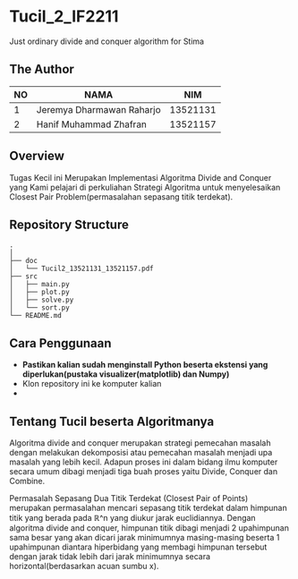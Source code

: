 # Tucil_2_IF2211
Just ordinary divide and conquer algorithm for Stima

## The Author
| NO | NAMA | NIM |
--- | --- | --- |
| 1 | Jeremya Dharmawan Raharjo | 13521131 |
| 2 | Hanif Muhammad Zhafran | 13521157 |

## Overview
Tugas Kecil ini Merupakan Implementasi Algoritma Divide and Conquer yang Kami pelajari di perkuliahan Strategi Algoritma untuk menyelesaikan Closest Pair Problem(permasalahan sepasang titik terdekat).

## Repository Structure
    .
    │
    ├── doc                    
    │   └── Tucil2_13521131_13521157.pdf                      
    ├── src                    
    │   ├── main.py          
    │   ├── plot.py 
    │   ├── solve.py       
    │   └── sort.py                
    └── README.md

## Cara Penggunaan
- **Pastikan kalian sudah menginstall Python beserta ekstensi yang diperlukan(pustaka visualizer(matplotlib) dan Numpy)**
- Klon repository ini ke komputer kalian
- 

## Tentang Tucil beserta Algoritmanya
Algoritma divide and conquer merupakan strategi pemecahan masalah dengan melakukan dekomposisi atau pemecahan masalah menjadi upa masalah yang lebih kecil. Adapun proses ini dalam bidang ilmu komputer secara umum dibagi menjadi tiga buah proses yaitu Divide, Conquer dan Combine.

Permasalah Sepasang Dua Titik Terdekat (Closest Pair of Points)  merupakan  permasalahan mencari sepasang titik terdekat dalam himpunan titik yang berada pada ℝ^n yang diukur jarak euclidiannya. Dengan algoritma divide and conquer, himpunan titik dibagi menjadi 2 upahimpunan sama besar yang akan dicari jarak minimumnya masing-masing beserta 1 upahimpunan diantara hiperbidang yang membagi himpunan tersebut dengan jarak tidak lebih dari jarak minimumnya secara horizontal(berdasarkan acuan sumbu x).

